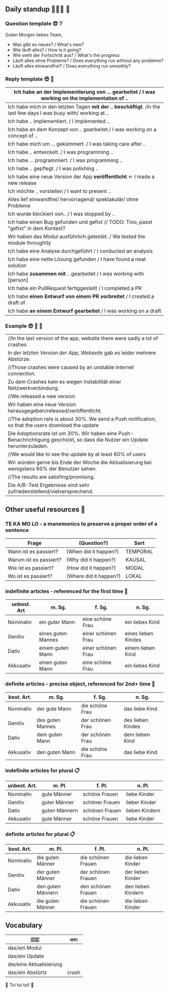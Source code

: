 ## Daily standup :rocket::de: 💪

### Question template 😎 ❔
Guten Morgen liebes Team,
* Was gibt es neues? / What's new?
* Wie läuft alles? / How is it going?
* Wie sieht der Fortschritt aus? / What's the progress
* Läuft alles ohne Probleme? / Does everything  run without any problems?
* Läuft alles einwandfrei? / Does everything  run smoothly?

### Reply template 😎 💬
| Ich habe **an der Implementierung von** ... gearbeitet / I was working on the implementation of ..                  |
|---------------------------------------------------------------------------------------------------------------------|
| Ich habe mich in den letzten Tagen **mit der .. beschäftigt**. /In the last few days I was busy with/ working at .. |
| Ich habe .. implementiert. / I implemented ..                                                                       |
| Ich habe an dem Konzept von .. gearbeitet./ I was working on a concept of ..                                        |
| Ich habe mich um ... gekümmert. / I was taking care after ..                                                        |
| Ich habe .. entwickelt. / I was programming ..                                                                      |
| Ich habe ... programmiert. / I was programming ..                                                                   |
| Ich habe .. gepflegt. / I was polishing ..                                                                          |
| Ich habe eine neue Version der App **veröffentlicht** <- I made a new release                                       |
| Ich möchte .. vorstellen / I want to present ..                                                                     |
| Alles lief einwandfrei/ hervorragend/ spektakulär/ ohne Probleme                                                    |
| Ich wurde blockiert von.. / I was stopped by ..                                                                     |
| Ich habe einen Bug gefunden und gefixt // TODO: Tino, passt "gefixt" in dem Kontext?                                |
| Wir haben das Modul ausführlich getestet. / We tested the module throughtly                                         |
| Ich habe eine Analyse durchgeführt / I conducted an analysis                                                        |
| Ich habe eine nette Lösung gefunden / I have found a neat solution                                                  |
| Ich habe **zusammen mit** .. gearbeitet / I was working with [person]                                               |
| Ich habe ein PullRequest fertiggestellt / I completed a PR                                                          |
| Ich habe **einen Entwurf von einem PR vorbreitet** / I created a draft of                                           |
| Ich habe **an einem Entwurf gearbeitet** / I was working on a draft                                                 |

### Example 😎 💬 📌
|                                                                                                                              |
|------------------------------------------------------------------------------------------------------------------------------|
| //In the last version of the app, website there were sadly a lot of crashes                                                  |
| In *der letzten Version der App, Webseite* gab es leider mehrere Abstürze.                                                   |
| //Those crashes were caused by an unstable internet connection.                                                              |
| Zu dem Crashes kam es wegen Instabilität einer Netzwerkverbindung.                                                           |
| //We released a new version                                                                                                  |
| Wir haben eine neue Version herausgegeben/released/veröffentlicht.                                                           |
| //The adoption rate is about 30%. We send a Push notification, so that the users download the update                         |
| Die Adoptionsrate ist um 30%. Wir haben eine Push-Benachrichtigung geschickt, so dass die Nutzer ein Update herunterzuladen. |
| //We would like to see the update by at least 60% of users                                                                   |
| Wir würden gerne bis Ende der Woche die Aktualisierung bei wenigstens 60% der Benutzer sehen.                                |
| //The results are satisfing/promising.                                                                                       |
| Die A/B-Test Ergebnisse sind sehr zufriedenstellend/vielversprechend.                                                        |

## Other useful resources 📌
### TE KA MO LO - a manemonics to preserve a proper order of a sentence
|     Frage              | (Question?)            | Sort     |   
|------------------------|------------------------|----------|
| Wann ist es passiert?  | (When did it happen?)  | TEMPORAL |
| Warum ist es passiert? | (Why did it happen?)   | KAUSAL   |   
| Wie ist es passiert?   | (How did it happen?)   | MODAL    |   
| Wo ist es passiert?    | (Where did it happen?) | LOKAL    |   


### indefinite articles - referenced for the first time 📌
| unbest. Art | m. Sg.             | f. Sg.             | n. Sg.              |   
|-------------|--------------------|--------------------|---------------------|
| Nominativ   | ein guter Mann     | eine schöne Frau   | ein liebes Kind     |   
| Genitiv     | eines guten Mannes | einer schönen Frau | eines lieben Kindes |   
| Dativ       | einem guten Mann   | einer schönen Frau | einem lieben Kind   |   
| Akkusativ   | einen guten Mann   | eine schöne Frau   | ein liebes Kind     |   

### definite articles - precise object, referenced for 2nd+ time 📌
| best. Art. | m. Sg.           | f. Sg.           | n. Sg.            |   
|------------|------------------|------------------|-------------------|
| Nominativ  | der gute Mann    | die schöne Frau  | das liebe Kind    | 
| Genitiv    | des guten Mannes | der schönen Frau | des lieben Kindes |   
| Dativ      | dem guten Mann   | der schönen Frau | dem lieben Kind   |   
| Akkusativ  | den guten Mann   | die schöne Frau  | das liebe Kind    |   

### indefinite articles for plural 📋
| unbest. Art. | m. Pl.        | f. Pl.         | n. Pl.         |   
|--------------|---------------|----------------|----------------|
| Nominativ    | gute Männer   | schöne Frauen  | liebe Kinder   |   
| Genitiv      | guter Männer  | schöner Frauen | lieber Kinder  |   
| Dativ        | guten Männern | schönen Frauen | lieben Kindern |   
| Akkusativ    | gute Männer   | schöne Frauen  | liebe Kinder   |   

### definite articles for plural 📋
| best. Art. | m. Pl.            | f. Pl.             | n. Pl.             |   
|------------|-------------------|--------------------|--------------------|
| Nominativ  | die guten Männer  | die schönen Frauen | die lieben Kinder  |   
| Genitiv    | der guten Männer  | der schönen Frauen | der lieben Kinder  |   
| Dativ      | den guten Männern | den schönen Frauen | den lieben Kindern |   
| Akkusativ  | die guten Männer  | die schönen Frauen | die lieben Kinder  |   

## Vocabulary

|            :de:          |  :en:      |
|--------------------------|------------|
| das/ein Modul            |            |
| das/ein Update           |            |
| die/eine Aktualisierung  |            |
| das/ein Abstürtz         |  crash     |

🧡 Toi toi toi! 💪

